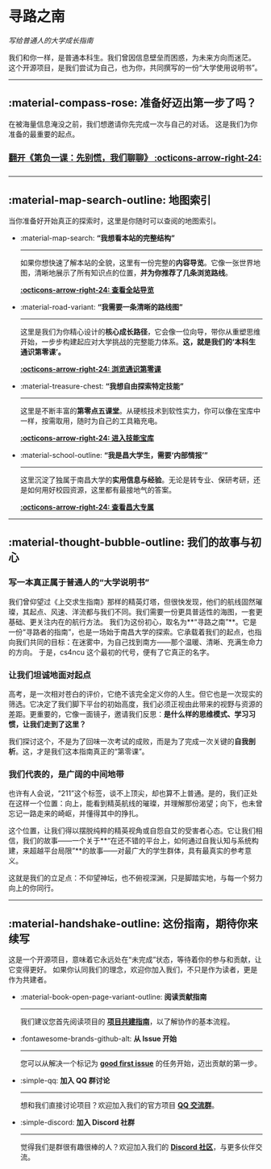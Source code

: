 # 寻路之南

*写给普通人的大学成长指南*

我们和你一样，是普通本科生。我们曾因信息壁垒而困惑，为未来方向而迷茫。
这个开源项目，是我们尝试为自己，也为你，共同撰写的一份“大学使用说明书”。

---

## :material-compass-rose: 准备好迈出第一步了吗？

在被海量信息淹没之前，我们想邀请你先完成一次与自己的对话。
这是我们为你准备的最重要的起点。

<p style="font-size: 1.2em; margin: 1.5em 0;" markdown>
    <strong><a href="./before/prologue-the-start/">  翻开《第负一课：先别慌，我们聊聊》 :octicons-arrow-right-24:</a></strong>
</p>

---

## :material-map-search-outline: 地图索引

当你准备好开始真正的探索时，这里是你随时可以查阅的地图索引。

<div class="grid cards" markdown>

-   :material-map-search: **“我想看本站的完整结构”**

    ---
    如果你想快速了解本站的全貌，这里有一份完整的**内容导览**。它像一张世界地图，清晰地展示了所有知识点的位置，**并为你推荐了几条浏览路线**。

    **[:octicons-arrow-right-24: 查看全站导览](./growth-general-course/00-before-we-start/overview.md)**

-   :material-road-variant: **“我需要一条清晰的路线图”**

    ---
    这里是我们为你精心设计的**核心成长路径**，它会像一位向导，带你从重塑思维开始，一步步构建起应对大学挑战的完整能力体系。**这，就是我们的‘本科生通识第零课’。**

    **[:octicons-arrow-right-24: 浏览通识第零课](./growth-general-course/01-the-zero-course/index.md)**

-   :material-treasure-chest: **“我想自由探索特定技能”**

    ---
    这里是不断丰富的**第零点五课堂**。从硬核技术到软性实力，你可以像在宝库中一样，按需取用，随时为自己的工具箱充电。

    **[:octicons-arrow-right-24: 进入技能宝库](./skills/index.md)**

-   :material-school-outline: **“我是昌大学生，需要‘内部情报’”**

    ---
    这里沉淀了独属于南昌大学的**实用信息与经验**。无论是转专业、保研考研，还是如何用好校园资源，这里都有最接地气的答案。

    **[:octicons-arrow-right-24: 查看昌大专属](./ncu/index.md)**

</div>

---

## :material-thought-bubble-outline: 我们的故事与初心

### 写一本真正属于普通人的“大学说明书”

我们曾仰望过《上交求生指南》那样的精英灯塔，但很快发现，他们的航线固然璀璨，其起点、风速、洋流都与我们不同。我们需要一份更具普适性的海图，一套更基础、更关注内在的航行方法。
我们为这份初心，取名为**“寻路之南”**。它是一份“寻路者的指南”，也是一场始于南昌大学的探索。它承载着我们的起点，也指向我们共同的目标：在迷雾中，为自己找到南方——那个温暖、清晰、充满生命力的方向。
于是，cs4ncu 这个最初的代号，便有了它真正的名字。

### 让我们坦诚地面对起点

高考，是一次相对苍白的评价，它绝不该完全定义你的人生。但它也是一次现实的筛选。它决定了我们脚下平台的初始高度，我们必须正视由此带来的视野与资源的差距。更重要的，它像一面镜子，邀请我们反思：**是什么样的思维模式、学习习惯，让我们走到了这里？**

我们探讨这个，不是为了回味一次考试的成败，而是为了完成一次关键的**自我剖析**。这，才是我们这本指南真正的“第零课”。

### 我们代表的，是广阔的中间地带

也许有人会说，“211”这个标签，谈不上顶尖，却也算不上普通。是的，我们正处在这样一个位置：向上，能看到精英航线的璀璨，并理解那份渴望；向下，也未曾忘记一路走来的崎岖，并懂得其中的挣扎。

这个位置，让我们得以摆脱纯粹的精英视角或自怨自艾的受害者心态。它让我们相信，我们的故事——一个关于**“在还不错的平台上，如何通过自我认知与系统构建，来超越平台局限”**的故事——对最广大的学生群体，具有最真实的参考意义。

这就是我们的立足点：不仰望神坛，也不俯视深渊，只是脚踏实地，与每一个努力向上的你同行。

---

## :material-handshake-outline: 这份指南，期待你来续写

这是一个开源项目，意味着它永远处在“未完成”状态，等待着你的参与和贡献，让它变得更好。
如果你认同我们的理念，欢迎你加入我们，不只是作为读者，更是作为共建者。

<div class="grid cards" markdown>

-   :material-book-open-page-variant-outline: **阅读贡献指南**

    ---
    我们建议您首先阅读项目的 **[项目共建指南](./community/contributing/how-to-contribute.md)**，以了解协作的基本流程。

-   :fontawesome-brands-github-alt: **从 Issue 开始**

    ---
    您可以从解决一个标记为 **[good first issue](https://github.com/NCUSCC/cs4ncu/labels/good%20first%20issue)** 的任务开始，迈出贡献的第一步。

-   :simple-qq: **加入 QQ 群讨论**

    ---
    想和我们直接讨论项目？欢迎加入我们的官方项目 **[QQ 交流群](https://qm.qq.com/q/VLuObOsLg4)**。

-   :simple-discord: **加入 Discord 社群**

    ---
    觉得我们是群很有趣很棒的人？欢迎加入我们的 **[Discord 社区](https://discord.gg/Rux6DHRStP)**，与更多伙伴交流。

</div>
